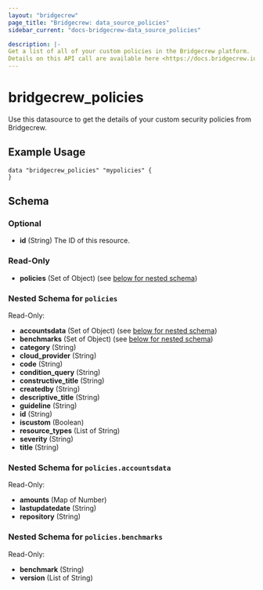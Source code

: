```yaml
---
layout: "bridgecrew"
page_title: "Bridgecrew: data_source_policies"
sidebar_current: "docs-bridgecrew-data_source_policies"

description: |-
Get a list of all of your custom policies in the Bridgecrew platform.
Details on this API call are available here <https://docs.bridgecrew.io/reference/getcustompoliciestable>.
---
```


# bridgecrew_policies

Use this datasource to get the details of your custom security policies from Bridgecrew.




## Example Usage
```hcl
data "bridgecrew_policies" "mypolicies" {
}
```
<!-- schema generated by tfplugindocs -->
## Schema

### Optional

- **id** (String) The ID of this resource.

### Read-Only

- **policies** (Set of Object) (see [below for nested schema](#nestedatt--policies))

<a id="nestedatt--policies"></a>
### Nested Schema for `policies`

Read-Only:

- **accountsdata** (Set of Object) (see [below for nested schema](#nestedobjatt--policies--accountsdata))
- **benchmarks** (Set of Object) (see [below for nested schema](#nestedobjatt--policies--benchmarks))
- **category** (String)
- **cloud_provider** (String)
- **code** (String)
- **condition_query** (String)
- **constructive_title** (String)
- **createdby** (String)
- **descriptive_title** (String)
- **guideline** (String)
- **id** (String)
- **iscustom** (Boolean)
- **resource_types** (List of String)
- **severity** (String)
- **title** (String)

<a id="nestedobjatt--policies--accountsdata"></a>
### Nested Schema for `policies.accountsdata`

Read-Only:

- **amounts** (Map of Number)
- **lastupdatedate** (String)
- **repository** (String)


<a id="nestedobjatt--policies--benchmarks"></a>
### Nested Schema for `policies.benchmarks`

Read-Only:

- **benchmark** (String)
- **version** (List of String)
